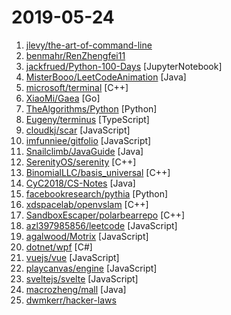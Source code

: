 # 2019-05-24

1. [jlevy/the-art-of-command-line](https://github.com/jlevy/the-art-of-command-line "Master the command line, in one page") 
2. [benmahr/RenZhengfei11](https://github.com/benmahr/RenZhengfei11 "任正非思想") 
3. [jackfrued/Python-100-Days](https://github.com/jackfrued/Python-100-Days "Python - 100天从新手到大师") [JupyterNotebook]
4. [MisterBooo/LeetCodeAnimation](https://github.com/MisterBooo/LeetCodeAnimation "Demonstrate all the questions on LeetCode in the form of animation.（用动画的形式呈现解LeetCode题目的思路）") [Java]
5. [microsoft/terminal](https://github.com/microsoft/terminal "The new Windows Terminal, and the original Windows console host -- all in the same place!") [C++]
6. [XiaoMi/Gaea](https://github.com/XiaoMi/Gaea "Gaea is a mysql proxy, it's developed by xiaomi b2c-systech team.") [Go]
7. [TheAlgorithms/Python](https://github.com/TheAlgorithms/Python "All Algorithms implemented in Python") [Python]
8. [Eugeny/terminus](https://github.com/Eugeny/terminus "A terminal for a more modern age") [TypeScript]
9. [cloudkj/scar](https://github.com/cloudkj/scar "Deploy static websites in seconds - with HTTPS, a global CDN, and custom domains.") [JavaScript]
10. [imfunniee/gitfolio](https://github.com/imfunniee/gitfolio "personal website + blog for every github user") [JavaScript]
11. [Snailclimb/JavaGuide](https://github.com/Snailclimb/JavaGuide "【Java学习+面试指南】 一份涵盖大部分Java程序员所需要掌握的核心知识。") [Java]
12. [SerenityOS/serenity](https://github.com/SerenityOS/serenity "Serenity Operating System") [C++]
13. [BinomialLLC/basis_universal](https://github.com/BinomialLLC/basis_universal "Basis Universal GPU Texture Codec") [C++]
14. [CyC2018/CS-Notes](https://github.com/CyC2018/CS-Notes "📚 技术面试必备基础知识、Leetcode 题解、后端面试、Java 面试、春招、秋招、操作系统、计算机网络、系统设计") [Java]
15. [facebookresearch/pythia](https://github.com/facebookresearch/pythia "A modular framework for Visual Question Answering research from Facebook AI Research (FAIR)") [Python]
16. [xdspacelab/openvslam](https://github.com/xdspacelab/openvslam "A Versatile Visual SLAM Framework") [C++]
17. [SandboxEscaper/polarbearrepo](https://github.com/SandboxEscaper/polarbearrepo "") [C++]
18. [azl397985856/leetcode](https://github.com/azl397985856/leetcode "LeetCode Solutions: A Record of My Problem Solving Journey.( leetcode题解，记录自己的leetcode解题之路。)") [JavaScript]
19. [agalwood/Motrix](https://github.com/agalwood/Motrix "A full-featured download manager.") [JavaScript]
20. [dotnet/wpf](https://github.com/dotnet/wpf "WPF is a .NET Core UI framework for building Windows desktop applications.") [C#]
21. [vuejs/vue](https://github.com/vuejs/vue "🖖 Vue.js is a progressive, incrementally-adoptable JavaScript framework for building UI on the web.") [JavaScript]
22. [playcanvas/engine](https://github.com/playcanvas/engine "Fast and lightweight WebGL game engine") [JavaScript]
23. [sveltejs/svelte](https://github.com/sveltejs/svelte "Cybernetically enhanced web apps") [JavaScript]
24. [macrozheng/mall](https://github.com/macrozheng/mall "mall项目是一套电商系统，包括前台商城系统及后台管理系统，基于SpringBoot+MyBatis实现。 前台商城系统包含首页门户、商品推荐、商品搜索、商品展示、购物车、订单流程、会员中心、客户服务、帮助中心等模块。 后台管理系统包含商品管理、订单管理、会员管理、促销管理、运营管理、内容管理、统计报表、财务管理、权限管理、设置等模块。") [Java]
25. [dwmkerr/hacker-laws](https://github.com/dwmkerr/hacker-laws "💻📖 Laws, Theories, Principles and Patterns that developers will find useful.") 

